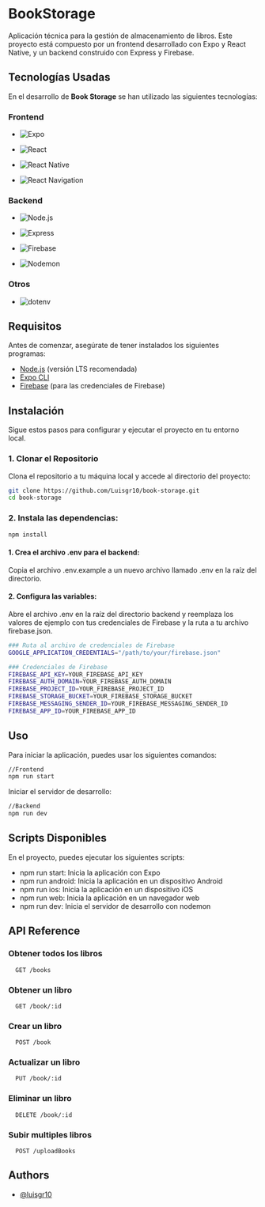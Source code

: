
# BookStorage

Aplicación técnica para la gestión de almacenamiento de libros. Este proyecto está compuesto por un frontend desarrollado con Expo y React Native, y un backend construido con Express y Firebase.



## Tecnologías Usadas

En el desarrollo de **Book Storage** se han utilizado las siguientes tecnologías:

### Frontend

- ![Expo](https://img.shields.io/badge/Expo-000020?style=for-the-badge&logo=expo&logoColor=white)  

  
- ![React](https://img.shields.io/badge/React-20232A?style=for-the-badge&logo=react&logoColor=61DAFB)  


- ![React Native](https://img.shields.io/badge/React_Native-20232A?style=for-the-badge&logo=react&logoColor=61DAFB)  


- ![React Navigation](https://img.shields.io/badge/React_Navigation-20232A?style=for-the-badge&logo=react&logoColor=61DAFB)  
 

### Backend

- ![Node.js](https://img.shields.io/badge/Node.js-339933?style=for-the-badge&logo=node.js&logoColor=white)  


- ![Express](https://img.shields.io/badge/Express.js-000000?style=for-the-badge&logo=express&logoColor=white)  
 

- ![Firebase](https://img.shields.io/badge/Firebase-FFCA28?style=for-the-badge&logo=firebase&logoColor=black)  


- ![Nodemon](https://img.shields.io/badge/Nodemon-76d04b?style=for-the-badge&logo=nodemon&logoColor=white)  
  

### Otros

- ![dotenv](https://img.shields.io/badge/Dotenv-000000?style=for-the-badge&logo=dotenv&logoColor=white)  
 





## Requisitos

Antes de comenzar, asegúrate de tener instalados los siguientes programas:

- [Node.js](https://nodejs.org) (versión LTS recomendada)
- [Expo CLI](https://docs.expo.dev/get-started/installation/)
- [Firebase](https://firebase.google.com) (para las credenciales de Firebase)

## Instalación

Sigue estos pasos para configurar y ejecutar el proyecto en tu entorno local.

### 1. Clonar el Repositorio

Clona el repositorio a tu máquina local y accede al directorio del proyecto:

```bash
git clone https://github.com/Luisgr10/book-storage.git
cd book-storage
```
### 2. Instala las dependencias:

```bash
npm install
```

#### 1. Crea el archivo .env para el backend:

Copia el archivo .env.example a un nuevo archivo llamado .env en la raíz del directorio.

#### 2. Configura las variables:

Abre el archivo .env en la raíz del directorio backend y reemplaza los valores de ejemplo con tus credenciales de Firebase y la ruta a tu archivo firebase.json.

```bash
### Ruta al archivo de credenciales de Firebase
GOOGLE_APPLICATION_CREDENTIALS="/path/to/your/firebase.json"

### Credenciales de Firebase
FIREBASE_API_KEY=YOUR_FIREBASE_API_KEY
FIREBASE_AUTH_DOMAIN=YOUR_FIREBASE_AUTH_DOMAIN
FIREBASE_PROJECT_ID=YOUR_FIREBASE_PROJECT_ID
FIREBASE_STORAGE_BUCKET=YOUR_FIREBASE_STORAGE_BUCKET
FIREBASE_MESSAGING_SENDER_ID=YOUR_FIREBASE_MESSAGING_SENDER_ID
FIREBASE_APP_ID=YOUR_FIREBASE_APP_ID
````

## Uso
Para iniciar la aplicación, puedes usar los siguientes comandos:

```bash
//Frontend
npm run start
````
Iniciar el servidor de desarrollo:

```bash
//Backend
npm run dev
```

## Scripts Disponibles

En el proyecto, puedes ejecutar los siguientes scripts:

- npm run start: Inicia la aplicación con Expo
- npm run android: Inicia la aplicación en un dispositivo Android
- npm run ios: Inicia la aplicación en un dispositivo iOS
- npm run web: Inicia la aplicación en un navegador web
- npm run dev: Inicia el servidor de desarrollo con nodemon
## API Reference

### Obtener todos los libros

```http
  GET /books
  ```

###  Obtener un libro 
```http
  GET /book/:id
```
### Crear un libro 
```http
  POST /book
````
### Actualizar un libro 
```http
  PUT /book/:id
````
### Eliminar un libro 
```http
  DELETE /book/:id
```

### Subir multiples libros 
```http
  POST /uploadBooks
```



## Authors

- [@luisgr10](https://www.github.com/luisgr10)

